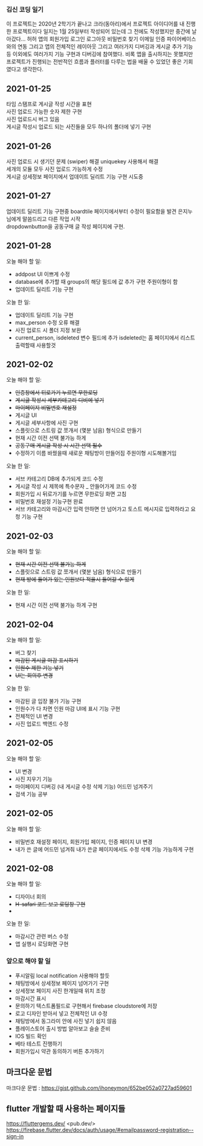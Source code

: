 ### 김신 코딩 일기 <H-LINK App>
 이 프로젝트는 2020년 2학기가 끝나고 크라(동아리)에서 프로젝트 아이디어를 내 진행한 프로젝트이다
 일지는 1월 25일부터 작성되어 있는데 그 전에도 작성했지만 중간에 날아갔다... 허허
 앱의 회원가입 로그인 로그아웃 비밀번호 찾기 이메일 인증 파이어베이스와의 연동 그리고 앱의 전체적인 레이아웃 그리고 여러가지 디버깅과 게시글 추가 기능 등 이외에도 여러가지 기능 구현과 디버깅에 참여했다.
 비록 앱을 출시하지는 못했지만 프로젝트가 진행되는 전반적인 흐름과 플러터를 다루는 법을 배울 수 있었던 좋은 기회였다고 생각한다.
 
## 2021-01-25
타임 스탬프로 게시글 작성 시간을 표현   
사진 업로드 가능한 숫자 제한 구현   
사진 업로드시 버그 있음   
게시글 작성시 업로드 되는 사진들을 모두 하나의 폴더에 넣기 구현   
 
## 2021-01-26
사진 업로드 시 생기던 문제 (swiper) 해결 uniquekey 사용해서 해결   
세개의 모듈 모두 사진 업로드 가능하게 수정   
게시글 상세정보 페이지에서 업데이트 딜리트 기능 구현 시도중   

## 2021-01-27
업데이트 딜리트 기능 구현중 boardtile 페이지에서부터 수정이 필요함을 발견 은지누님에게 말씀드리고 다른 작업 시작   
dropdownbutton을 공동구매 글 작성 페이지에 구현.

## 2021-01-28 
오늘 해야 할 일:   
- addpost UI 이쁘게 수정   
- database에 추가할 때 groups의 해당 필드에 값 추가 구현 주원이형이 함
- 업데이트 딜리트 기능 구현

오늘 한 일:
- 업데이트 딜리트 기능 구현
- max_person 수정 오류 해결
- 사진 업로드 시 폴더 지정 보완
- current_person, isdeleted 변수 필드에 추가 isdeleted는 홈 페이지에서 리스트 출력할때 사용할것

## 2021-02-02
오늘 해야 할 일:
- ~~인증창에서 뒤로가기 누르면 무한로딩~~ 
- ~~게시글 작성시 세부카테고리 디비에 넣기~~ 
- ~~마이페이지 비밀번호 재설정~~
- 게시글 UI
- 게시글 세부사항에 사진 구현
- 스플릿으로 스트링 값 쪼개서 (몇분 남음) 형식으로 만들기
- 현재 시간 이전 선택 불가능 하게 
- ~~공동구매 게시글 작성 시 시간 선택 필수~~
- 수정하기 이름 바꿨을때 새로운 채팅방이 만들어짐 주원이형 시도해볼거임

오늘 한 일:
- 서브 카테고리 DB에 추가되게 코드 수정 
- 게시글 작성 시 제목에 특수문자 _ 안들어가게 코드 수정
- 회원가입 시 뒤로가기를 누르면 무한로딩 화면 고침 
- 비밀번호 재설정 기능구현 완료
- 서브 카테고리와 마감시간 입력 안하면 안 넘어가고 토스트 메시지로 입력하라고 요청 기능 구현

## 2021-02-03
오늘 해야 할 일:
- ~~현재 시간 이전 선택 불가능 하게~~
- 스플릿으로 스트링 값 쪼개서 (몇분 남음) 형식으로 만들기
- ~~현재 방에 들어가 있는 인원보다 적을시 들어갈 수 있게~~

오늘 한 일:
- 현재 시간 이전 선택 불가능 하게 구현

## 2021-02-04
오늘 해야 할 일:
- 버그 찾기
- ~~마감된 게시글 마감 표시하기~~ 
- ~~인원수 제한 기능 넣기~~
- ~~UI는 회의후 변경~~

오늘 한 일:
- 마감된 글 입장 불가 기능 구현
- 인원수가 다 차면 인원 마감 UI에 표시 기능 구현
- 전체적인 UI 변경
- 사진 업로드 백엔드 수정

## 2021-02-05
오늘 해야 할 일:
- UI 변경
- 사진 지우기 기능 
- 마이페이지 디버깅 (내 게시글 수정 삭제 기능) 어드민 넘겨주기
- 검색 기능 공부

## 2021-02-05
오늘 해야 할 일:
- 비밀번호 재설정 페이지, 회원가입 페이지, 인증 페이지 UI 변경
- 내가 쓴 글에 어드민 넘겨줘 내가 쓴글 페이지에서도 수정 삭제 기능 가능하게 구현  

## 2021-02-08
오늘 해야 할 일:
- 디자이너 회의
- ~~H-safari 코드 보고 로딩창 구현~~
- 

오늘 한 일:
- 마감시간 관련 버스 수정
- 앱 실행시 로딩화면 구현

### 앞으로 해야 할 일
- 푸시알림 local notification 사용해야 할듯
- 채팅방에서 상세정보 페이지 넘어가기 구현
- 상세정보 페이지 사진 한개일때 위치 조정
- 마감시간 표시
- 문의하기 텍스트폼필드로 구현해서 firebase cloudstore에 저장
- 로고 디자인 받아서 넣고 전체적인 UI 수정
- 채팅방에서 동그라미 안에 사진 넣기 쉽지 않음
- 플레이스토어 출시 방법 알아보고 슬슬 준비
- IOS 빌드 확인
- 베타 테스트 진행하기
- 회원가입시 약관 동의하기 버튼 추가하기



## 마크다운 문법 
마크다운 문법 : <https://gist.github.com/ihoneymon/652be052a0727ad59601>

## flutter 개발할 때 사용하는 페이지들
<https://fluttergems.dev/>
<pub.dev/>
<https://firebase.flutter.dev/docs/auth/usage/#emailpassword-registration--sign-in>
